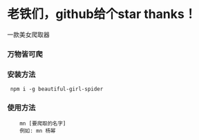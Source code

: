 # 老铁们，github给个star thanks！
一款美女爬取器

### 万物皆可爬
### 安装方法
```
 npm i -g beautiful-girl-spider
```
### 使用方法

```
    mn [要爬取的名字]
    例如: mn 杨幂
```